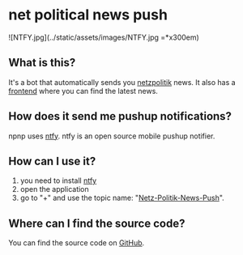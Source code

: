 # net political news push

![NTFY.jpg](../static/assets/images/NTFY.jpg =*x300em)

## What is this?

It's a bot that automatically sends you [netzpolitik](https://netzpolitik.org/) news.
It also has a [frontend](https://news.frieda-univers.me) where you can find the latest news.

## How does it send me pushup notifications?

npnp uses [ntfy](https://ntfy.sh). ntfy is an open source mobile pushup notifier.

## How can I use it?

1. you need to install [ntfy](https://ntfy.sh)
2. open the application
3. go to "+" and use the topic name: "[Netz-Politik-News-Push](https://ntfy.sh/Netz-Politik-News-Push)".

## Where can I find the source code?

You can find the source code on [GitHub](https://github.com/Frieder21/Netz-Politk-Push).
